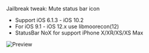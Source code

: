 Jailbreak tweak: Mute status bar icon

- Support iOS 6.1.3 - iOS 10.2
- For iOS 9.1 - iOS 12.x use libmoorecon(12)
- StatusBar NoX for support iPhone X/XR/XS/XS Max

![Preview](/IMG_0322.png)

